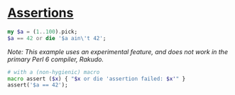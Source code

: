 [1]: https://rosettacode.org/wiki/Assertions

# [Assertions][1]

```raku
my $a = (1..100).pick;
$a == 42 or die '$a ain\'t 42';
```


*Note: This example uses an experimental feature, and does not work in the primary Perl 6 compiler, Rakudo.*

```raku
# with a (non-hygienic) macro
macro assert ($x) { "$x or die 'assertion failed: $x'" }
assert('$a == 42');
```